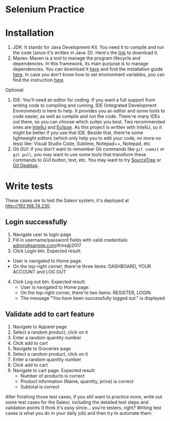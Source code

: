 Selenium Practice
===========
# Installation
1. JDK: It stands for Java Development Kit. You need it to compile and run the code (since it's written in Java :D). Here's the [link](http://www.oracle.com/technetwork/java/javase/downloads/jdk8-downloads-2133151.html) to download it.
2. Maven: Maven is a tool to manage the program lifecycle and dependencies. In this framework, its main purpose is to manage dependencies. You can download it [here](https://maven.apache.org/download.cgi) and find the installation guide [here](https://maven.apache.org/install.html). In case you don't know how to set environment variables, you can find the instruction [here](https://www.java.com/en/download/help/path.xml)

Optional:

1. IDE: You'll need an editor for coding. If you want a full support from writing code to compiling and running, IDE (Integrated Development Environment) is here to help. It provides you an editor and some tools to code easier, as well as compile and run the code. There're many IDEs out there, so you can choose which suites you best. Two recommended ones are [IntelliJ](https://www.jetbrains.com/idea/download/#section=windows) and [Eclipse](https://www.eclipse.org/downloads/packages/eclipse-ide-java-developers/oxygen2). As this project is written with IntelliJ, so it might be better if you use that IDE. Beside that, there're some lightweight editors (which only help you to edit your code, no more no less) like: Visual Studio Code, Sublime, Notepad++, Notepad, etc.
2. Git GUI: If you don't want to remember Git commands like `git commit` or `git pull`, you may want to use some tools that transform these commands to GUI button, text, etc. You may want to try [SourceTree](https://www.sourcetreeapp.com/) or [Git Desktop](https://desktop.github.com/).

# Write tests
These cases are to test the Saleor system, it's deployed at http://192.168.74.230.
## Login successfully
1. Navigate user to login page
2. Fill in username/password fields with valid credentials: admin@sample.com/Kms@2017
3. Click Login btn. Expected result: 
  * User is navigated to Home page. 
  * On the top-right corner, there're three items: DASHBOARD, YOUR ACCOUNT and LOG OUT
4. Click Log out btn. Expected result: 
   * User is navigated to Home page. 
   * On the top-right corner, there're two items: REGISTER, LOGIN. 
   * The message "You have been successfully logged out." is displayed

## Validate add to cart feature
1.  Navigate to Apparel page
2. Select a random product, click on it
3. Enter a random quantity number
4. Click add to cart
5. Navigate to Groceries page
6. Select a random product, click on it
7. Enter a random quantity number
8. Click add to cart
9. Navigate to cart page. Expected result:
    - Number of products is correct
    - Product information (Name, quantity, price) is correct
    - Subtotal is correct


After finishing those test cases, if you still want to practice more, write out some test cases for the Saleor, including the detailed test steps and validation points (I think it's easy since... you're testers, right? Writing test cases is what you do in your daily job) and then try to automate them.